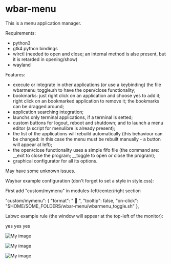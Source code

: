 # wbar-menu
This is a menu application manager.


Requirements:
- python3
- gtk4 python bindings
- wlrctl (needed to open and close; an internal method is alse present, but it is retarded in opening/show)
- wayland


Features:

- execute or integrate in other applications (or use a keybinding) the file wbarmenu_toggle.sh to have the open/close functionality;
- bookmarks: just right click on an application and choose yes to add it; right click on an bookmarked application to remove it; the bookmarks can be dragged around;
- application searching integration;
- launchs only terminal applications, if a terminal is setted;
- custom buttons for logout, reboot and shutdown; and to launch a menu editor (a script for menulibre is already present);
- the list of the applications will rebuild automatically (this behaviour can be changed: in this case the menu must be rebuilt manually - a button will appear at left);
- the open/close functionality uses a simple fifo file (the command are: __exit to close the program; __toggle to open or close the program);
- graphical configurator for all its options.

May have some unknown issues.


Waybar example configuration (don't forget to set a style in style.css):

First add "custom/mymenu" in modules-left/center/right section

"custom/mymenu": {
    "format": "  ",
    "tooltip": false,
    "on-click": "$HOME/SOME_FOLDERS/wbar-menu/wbarmenu_toggle.sh"
},


Labwc example rule (the window will appear at the top-left of the monitor):

<windowRule title="wbarmenu-1">
    <skipWindowSwitcher>yes</skipWindowSwitcher>
    <ignoreConfigureRequest>yes</ignoreConfigureRequest>
    <fixedPosition>yes</fixedPosition>
    <action name="MoveTo" x="10" y="50" />
    <action name="alwaysOnTop"/>
</windowRule>

![My image](https://github.com/frank038/wbar-menu/blob/main/screenshot1.png)

![My image](https://github.com/frank038/wbar-menu/blob/main/screenshot2.png)

![My image](https://github.com/frank038/wbar-menu/blob/main/screenshot3.png)
